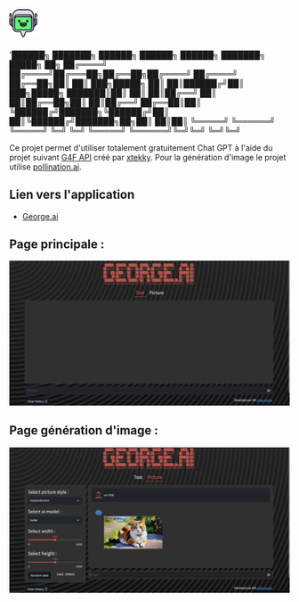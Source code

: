## <img src="Icon/Logo.png" data-canonical-src="Icon/Logo.png" width="50" height="50" />


'██████╗ ███████╗ ██████╗ ██████╗  ██████╗ ███████╗    █████╗ ██╗
██╔════╝ ██╔════╝██╔═══██╗██╔══██╗██╔════╝ ██╔════╝   ██╔══██╗██║
██║  ███╗█████╗  ██║   ██║██████╔╝██║  ███╗█████╗     ███████║██║
██║   ██║██╔══╝  ██║   ██║██╔══██╗██║   ██║██╔══╝     ██╔══██║██║
╚██████╔╝███████╗╚██████╔╝██║  ██║╚██████╔╝███████╗██╗██║  ██║██║
 ╚═════╝ ╚══════╝ ╚═════╝ ╚═╝  ╚═╝ ╚═════╝ ╚══════╝╚═╝╚═╝  ╚═╝╚═╝
 
Ce projet permet d'utiliser totalement gratuitement Chat GPT à l'aide du projet suivant [G4F API](https://github.com/xtekky/gpt4free) créé par [xtekky](https://github.com/xtekky).
Pour la génération d'image le projet utilise [pollination.ai](https://pollinations.ai/).

## Lien vers l'application

- [George.ai](https://george-ai.streamlit.app/)
## Page principale :
<img src="Icon/Page_exemple.png" data-canonical-src="Icon/Page_exemple.png"/>

## Page génération d'image :
<img src="Icon/Page_exemple_img.png" data-canonical-src="Icon/Page_exemple_img.png"/>
